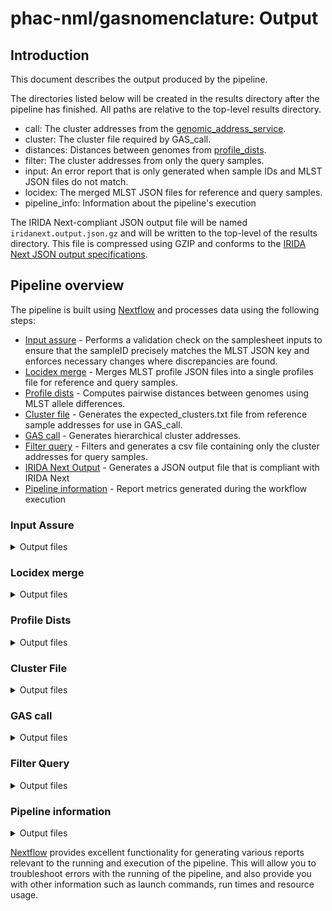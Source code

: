 # phac-nml/gasnomenclature: Output

## Introduction

This document describes the output produced by the pipeline.

The directories listed below will be created in the results directory after the pipeline has finished. All paths are relative to the top-level results directory.

- call: The cluster addresses from the [genomic_address_service](https://github.com/phac-nml/genomic_address_service).
- cluster: The cluster file required by GAS_call.
- distances: Distances between genomes from [profile_dists](https://github.com/phac-nml/profile_dists).
- filter: The cluster addresses from only the query samples.
- input: An error report that is only generated when sample IDs and MLST JSON files do not match.
- locidex: The merged MLST JSON files for reference and query samples.
- pipeline_info: Information about the pipeline's execution

The IRIDA Next-compliant JSON output file will be named `iridanext.output.json.gz` and will be written to the top-level of the results directory. This file is compressed using GZIP and conforms to the [IRIDA Next JSON output specifications](https://github.com/phac-nml/pipeline-standards#42-irida-next-json).

## Pipeline overview

The pipeline is built using [Nextflow](https://www.nextflow.io/) and processes data using the following steps:

- [Input assure](#input-assure) - Performs a validation check on the samplesheet inputs to ensure that the sampleID precisely matches the MLST JSON key and enforces necessary changes where discrepancies are found.
- [Locidex merge](#locidex-merge) - Merges MLST profile JSON files into a single profiles file for reference and query samples.
- [Profile dists](#profile-dists) - Computes pairwise distances between genomes using MLST allele differences.
- [Cluster file](#cluster-file) - Generates the expected_clusters.txt file from reference sample addresses for use in GAS_call.
- [GAS call](#gas-call) - Generates hierarchical cluster addresses.
- [Filter query](#filter-query) - Filters and generates a csv file containing only the cluster addresses for query samples.
- [IRIDA Next Output](#irida-next-output) - Generates a JSON output file that is compliant with IRIDA Next
- [Pipeline information](#pipeline-information) - Report metrics generated during the workflow execution

### Input Assure

<details markdown="1">
<summary>Output files</summary>

- `input/`
  - `sampleID_error_report.csv`
  - `sampleID.mlst.json.gz`

</details>

### Locidex merge

<details markdown="1">
<summary>Output files</summary>

- `locidex/merge/`
  - reference samples: `reference/merged_ref/merged_profiles_ref.tsv`
  - query samples: `query/merged_value/merged_profile_value.tsv`

</details>

### Profile Dists

<details markdown="1">
<summary>Output files</summary>

- `distances/`
  - Mapping allele identifiers to integers: `allele_map.json`
  - The query MLST profiles: `query_profile.text`
  - The reference MLST profiles: `ref_profile.text`
  - The computed distances based on MLST allele differences: `results.text`
  - Information on the profile_dists run: `run.json`

</details>

### Cluster File

<details markdown="1">
<summary>Output files</summary>

- `cluster/`
  - `expected_clusters.txt`

</details>

### GAS call

<details markdown="1">
<summary>Output files</summary>

- `call/`
  - The computed cluster addresses: `clusters.text`
  - Information on the GAS mcluster run: `run.json`
  - Thesholds used to compute cluster addresses: `thresholds.json`

</details>

### Filter Query

<details markdown="1">
<summary>Output files</summary>

- `filter/`
  - `new_addresses.tsv`

</details>

### Pipeline information

<details markdown="1">
<summary>Output files</summary>

- `pipeline_info/`
  - Reports generated by Nextflow: `execution_report.html`, `execution_timeline.html`, `execution_trace.txt` and `pipeline_dag.dot`/`pipeline_dag.svg`.
  - Reports generated by the pipeline: `pipeline_report.html`, `pipeline_report.txt` and `software_versions.yml`. The `pipeline_report*` files will only be present if the `--email` / `--email_on_fail` parameter's are used when running the pipeline.
  - Reformatted samplesheet files used as input to the pipeline: `samplesheet.valid.csv`.
  - Parameters used by the pipeline run: `params.json`.

</details>

[Nextflow](https://www.nextflow.io/docs/latest/tracing.html) provides excellent functionality for generating various reports relevant to the running and execution of the pipeline. This will allow you to troubleshoot errors with the running of the pipeline, and also provide you with other information such as launch commands, run times and resource usage.
